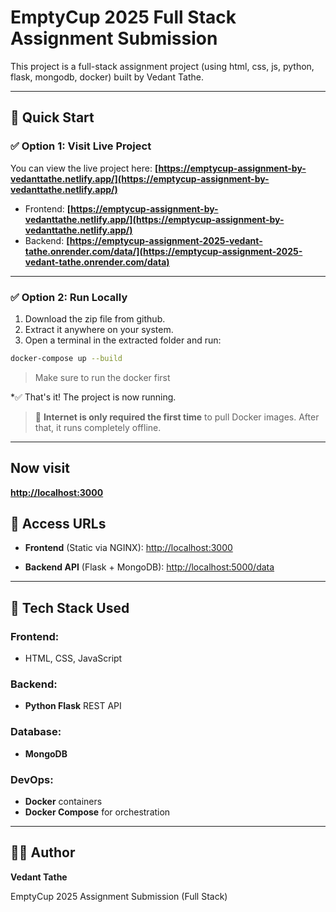 # EmptyCup 2025 Full Stack Assignment Submission

This project is a full-stack assignment project (using html, css, js, python, flask, mongodb, docker) built by Vedant Tathe.

---

## 🚀 Quick Start

### ✅ Option 1: Visit Live Project

You can view the live project here:
**[https://emptycup-assignment-by-vedanttathe.netlify.app/](https://emptycup-assignment-by-vedanttathe.netlify.app/)**

* Frontend: 
**[https://emptycup-assignment-by-vedanttathe.netlify.app/](https://emptycup-assignment-by-vedanttathe.netlify.app/)**
* Backend:
**[https://emptycup-assignment-2025-vedant-tathe.onrender.com/data/](https://emptycup-assignment-2025-vedant-tathe.onrender.com/data)**

---

### ✅ Option 2: Run Locally

1. Download the zip file from github.
2. Extract it anywhere on your system.
3. Open a terminal in the extracted folder and run:

```bash
docker-compose up --build
```
> Make sure to run the docker first

*✅ That's it! The project is now running.

> 🚨 **Internet is only required the first time** to pull Docker images. After that, it runs completely offline.

---

## Now visit
**[http://localhost:3000](http://localhost:3000)**


## 🔗 Access URLs

* **Frontend** (Static via NGINX):
  [http://localhost:3000](http://localhost:3000)

* **Backend API** (Flask + MongoDB):
  [http://localhost:5000/data](http://localhost:5000/data)

---

## 🔧 Tech Stack Used

### Frontend:
* HTML, CSS, JavaScript

### Backend:
* **Python Flask** REST API

### Database:
* **MongoDB**
  
### DevOps:
* **Docker** containers
* **Docker Compose** for orchestration

---

## 🙋‍♂️ Author

**Vedant Tathe**

EmptyCup 2025 Assignment Submission (Full Stack)
